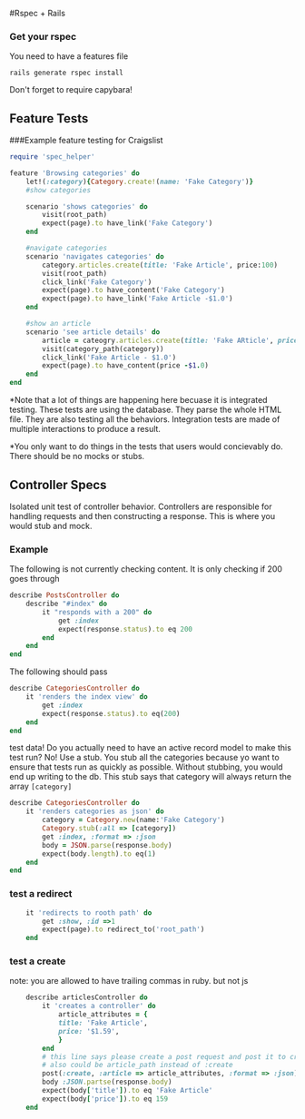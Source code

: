 #Rspec + Rails
### Get your rspec
You need to have a features file
```
rails generate rspec install
```
Don't forget to require capybara!

## Feature Tests
###Example feature testing for Craigslist
```ruby
require 'spec_helper'

feature 'Browsing categories' do
	let!(:category){Category.create!(name: 'Fake Category')}
	#show categories

	scenario 'shows categories' do
		visit(root_path)
		expect(page).to have_link('Fake Category')
	end

	#navigate categories
	scenario 'navigates categories' do
		category.articles.create(title: 'Fake Article', price:100)
		visit(root_path)
		click_link('Fake Category')
		expect(page).to have_content('Fake Category')
		expect(page).to have_link('Fake Article -$1.0')
	end

	#show an article
	scenario 'see article details' do
		article = cateogry.articles.create(title: 'Fake ARticle', price: 100)
		visit(category_path(category))
		click_link('Fake Article - $1.0')
		expect(page).to have_content(price -$1.0)
	end
end
```
*Note that a lot of things are happening here becuase it is integrated testing. These tests are using the database. They parse the whole HTML file. They are also testing all the behaviors. Integration tests are made of multiple interactions to produce a result.

*You only want to do things in the tests that users would concievably do. There should be no mocks or stubs.

## Controller Specs
Isolated unit test of controller behavior. Controllers are responsible for handling requests and then constructing a response. This is where you would stub and mock.
### Example

The following is not currently checking content. It is only checking if 200 goes through
```ruby
describe PostsController do
	describe "#index" do
		it "responds with a 200" do
			get :index
			expect(response.status).to eq 200
		end
	end
end
```
The following should pass
```ruby
describe CategoriesController do
	it 'renders the index view' do
		get :index
		expect(response.status).to eq(200)
	end
end
```
test data! Do you actually need to have an active record model to make this test run? No! Use a stub. You stub all the categories because yo want to ensure that tests run as quickly as possible. Without stubbing, you would end up writing to the db. This stub says that category will always return the array ``` [category] ```
```ruby
describe CategoriesController do
	it 'renders categories as json' do
		category = Category.new(name:'Fake Category')
		Category.stub(:all => [category])
		get :index, :format => :json
		body = JSON.parse(response.body)
		expect(body.length).to eq(1)
	end
end
```
### test a redirect

```ruby
	it 'redirects to rooth path' do
		get :show, :id =>1
		expect(page).to redirect_to('root_path')
	end
```

### test a create
note: you are allowed to have trailing commas in ruby. but not js
``` ruby
	describe articlesController do
		it 'creates a controller' do
			article_attributes = {
			title: 'Fake Article',
			price: '$1.59',
			}
		end
		# this line says please create a post request and post it to create
		# also could be article_path instead of :create
		post(:create, :article => article_attributes, :format => :json)
		body :JSON.partse(response.body)
		expect(body['title']).to eq 'Fake Article'
		expect(body['price']).to eq 159
	end
```